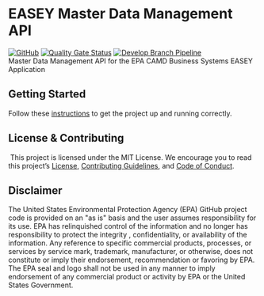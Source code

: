 # EASEY Master Data Management API
[![GitHub](https://img.shields.io/github/license/US-EPA-CAMD/easey-mdm-api)](https://github.com/US-EPA-CAMD/easey-mdm-api/blob/develop/LICENSE)
[![Quality Gate Status](https://sonarcloud.io/api/project_badges/measure?project=US-EPA-CAMD_easey-mdm-api&metric=alert_status)](https://sonarcloud.io/dashboard?id=US-EPA-CAMD_easey-mdm-api)
[![Develop Branch Pipeline](https://github.com/US-EPA-CAMD/easey-mdm-api/workflows/Develop%20Branch%20Workflow/badge.svg)](https://github.com/US-EPA-CAMD/easey-mdm-api/actions)<br>
Master Data Management API for the EPA CAMD Business Systems EASEY Application
​

## Getting Started

Follow these [instructions](https://github.com/US-EPA-CAMD/devops/blob/master/GETTING_STARTED.md) to get the project up and running correctly.

## License & Contributing

​
This project is licensed under the MIT License. We encourage you to read this project’s [License](https://github.com/US-EPA-CAMD/devops/blob/master/LICENSE), [Contributing Guidelines](https://github.com/US-EPA-CAMD/devops/blob/master/CONTRIBUTING.md), and [Code of Conduct](https://github.com/US-EPA-CAMD/devops/blob/master/CODE_OF_CONDUCT.md).

## Disclaimer
The United States Environmental Protection Agency (EPA) GitHub project code is provided on an "as is" basis and the user assumes responsibility for its use. EPA has relinquished control of the information and no longer has responsibility to protect the integrity , confidentiality, or availability of the information. Any reference to specific commercial products, processes, or services by service mark, trademark, manufacturer, or otherwise, does not constitute or imply their endorsement, recommendation or favoring by EPA. The EPA seal and logo shall not be used in any manner to imply endorsement of any commercial product or activity by EPA or the United States Government.
